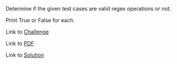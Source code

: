 Determine if the given test cases are valid regex operations or not.

Print True or False for each.

Link to [Challenge](https://www.hackerrank.com/challenges/incorrect-regex/problem)

Link to [PDF](./incorrect-regex.pdf)

Link to [Solution](./incorrect.py)
